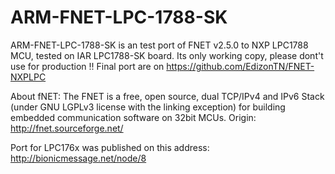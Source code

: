 ARM-FNET-LPC-1788-SK
 ====================
 
ARM-FNET-LPC-1788-SK is an test port of FNET v2.5.0 to NXP LPC1788 MCU, tested on IAR LPC1788-SK board.
Its only working copy, please dont't use for production !!
Final port are on https://github.com/EdizonTN/FNET-NXPLPC


About fNET:
 The FNET is a free, open source, dual TCP/IPv4 and IPv6 Stack (under GNU LGPLv3 license with the linking exception) for building embedded communication software on 32bit MCUs. 
 Origin: http://fnet.sourceforge.net/
 
 Port for LPC176x was published on this address: http://bionicmessage.net/node/8
